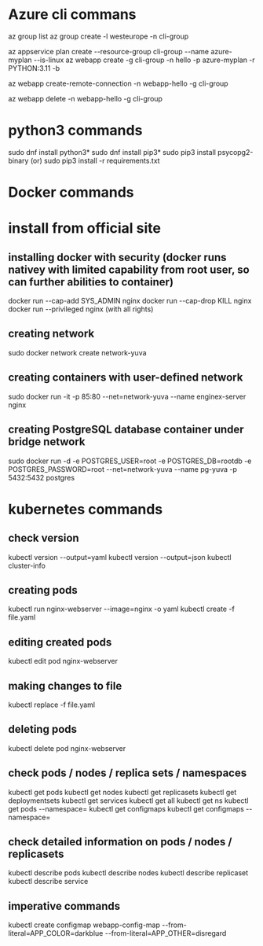 # Azure cli commans

az group list
az group create -l westeurope -n cli-group

az appservice plan create --resource-group cli-group --name azure-myplan --is-linux
az webapp create -g cli-group -n hello -p azure-myplan -r PYTHON:3.11 -b 


az webapp create-remote-connection -n webapp-hello -g cli-group

az webapp delete -n webapp-hello -g cli-group


# python3 commands

sudo dnf install python3*
sudo dnf install pip3*
sudo pip3 install psycopg2-binary (or) sudo pip3 install -r requirements.txt


# Docker commands
# install from official site 

## installing docker with security (docker runs nativey with limited capability from root user, so can further abilities to container)
docker run --cap-add SYS_ADMIN nginx
docker run --cap-drop KILL nginx
docker run --privileged nginx (with all rights)

## creating network
sudo docker network create network-yuva
## creating containers with user-defined network
sudo docker run -it -p 85:80 --net=network-yuva --name enginex-server nginx

## creating PostgreSQL database container under bridge network
sudo docker run -d -e POSTGRES_USER=root -e POSTGRES_DB=rootdb -e POSTGRES_PASSWORD=root --net=network-yuva --name pg-yuva -p 5432:5432 postgres

# kubernetes commands
## check version
kubectl version --output=yaml
kubectl version --output=json
kubectl cluster-info

## creating pods 
kubectl run nginx-webserver --image=nginx -o yaml
kubectl create -f file.yaml

## editing created pods
kubectl edit pod nginx-webserver

## making changes to file
kubectl replace -f file.yaml

## deleting pods
kubectl delete pod nginx-webserver

## check pods / nodes / replica sets / namespaces 
kubectl get pods
kubectl get nodes
kubectl get replicasets
kubectl get deploymentsets
kubectl get services
kubectl get all
kubectl get ns
kubectl get pods --namespace=<typehere>
kubectl get configmaps
kubectl get configmaps --namespace=<typehere>

## check detailed information on pods / nodes / replicasets
kubectl describe pods
kubectl describe nodes
kubectl describe replicaset
kubectl describe service



## imperative commands
kubectl create configmap webapp-config-map --from-literal=APP_COLOR=darkblue --from-literal=APP_OTHER=disregard
